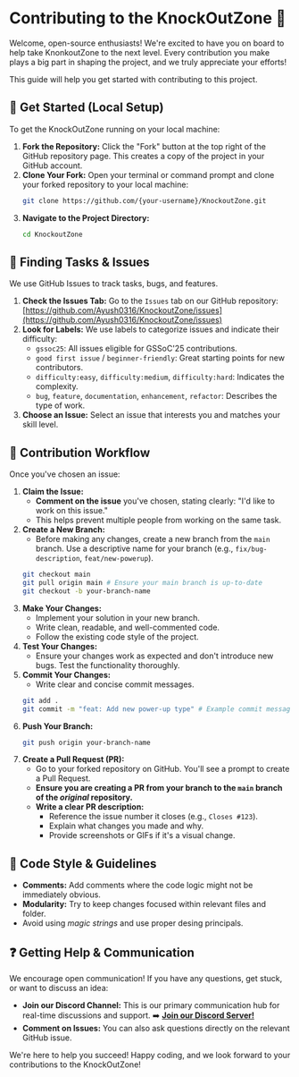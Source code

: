# Contributing to the KnockOutZone 🏓

Welcome, open-source enthusiasts! We're excited to have you on board to help take KnonkoutZone to the next level. Every contribution you make plays a big part in shaping the project, and we truly appreciate your efforts!

This guide will help you get started with contributing to this project.

## 🚀 Get Started (Local Setup)

To get the KnockOutZone running on your local machine:

1.  **Fork the Repository:** Click the "Fork" button at the top right of the GitHub repository page. This creates a copy of the project in your GitHub account.
2.  **Clone Your Fork:** Open your terminal or command prompt and clone your forked repository to your local machine:
    ```bash
    git clone https://github.com/{your-username}/KnockoutZone.git
    ```
3.  **Navigate to the Project Directory:**
    ```bash
    cd KnockoutZone
    ```


## 🎯 Finding Tasks & Issues

We use GitHub Issues to track tasks, bugs, and features.

1.  **Check the Issues Tab:** Go to the `Issues` tab on our GitHub repository: [https://github.com/Ayush0316/KnockoutZone/issues](https://github.com/Ayush0316/KnockoutZone/issues)
2.  **Look for Labels:** We use labels to categorize issues and indicate their difficulty:
    * `gssoc25`: All issues eligible for GSSoC'25 contributions.
    * `good first issue` / `beginner-friendly`: Great starting points for new contributors.
    * `difficulty:easy`, `difficulty:medium`, `difficulty:hard`: Indicates the complexity.
    * `bug`, `feature`, `documentation`, `enhancement`, `refactor`: Describes the type of work.
3.  **Choose an Issue:** Select an issue that interests you and matches your skill level.

## 🤝 Contribution Workflow

Once you've chosen an issue:

1.  **Claim the Issue:**
    * **Comment on the issue** you've chosen, stating clearly: "I'd like to work on this issue."
    * This helps prevent multiple people from working on the same task.
2.  **Create a New Branch:**
    * Before making any changes, create a new branch from the `main` branch. Use a descriptive name for your branch (e.g., `fix/bug-description`, `feat/new-powerup`).
    ```bash
    git checkout main
    git pull origin main # Ensure your main branch is up-to-date
    git checkout -b your-branch-name
    ```
3.  **Make Your Changes:**
    * Implement your solution in your new branch.
    * Write clean, readable, and well-commented code.
    * Follow the existing code style of the project.
4.  **Test Your Changes:**
    * Ensure your changes work as expected and don't introduce new bugs. Test the functionality thoroughly.
5.  **Commit Your Changes:**
    * Write clear and concise commit messages.
    ```bash
    git add .
    git commit -m "feat: Add new power-up type" # Example commit message
    ```
6.  **Push Your Branch:**
    ```bash
    git push origin your-branch-name
    ```
7.  **Create a Pull Request (PR):**
    * Go to your forked repository on GitHub. You'll see a prompt to create a Pull Request.
    * **Ensure you are creating a PR from your branch to the `main` branch of the *original* repository.**
    * **Write a clear PR description:**
        * Reference the issue number it closes (e.g., `Closes #123`).
        * Explain what changes you made and why.
        * Provide screenshots or GIFs if it's a visual change.



## 📏 Code Style & Guidelines

* **Comments:** Add comments where the code logic might not be immediately obvious.
* **Modularity:** Try to keep changes focused within relevant files and folder.
* Avoid using *magic strings* and use proper desing principals.

## ❓ Getting Help & Communication

We encourage open communication! If you have any questions, get stuck, or want to discuss an idea:

* **Join our Discord Channel:** This is our primary communication hub for real-time discussions and support.
    ➡️ **[Join our Discord Server!](https://discord.gg/txrsgvV5)**
* **Comment on Issues:** You can also ask questions directly on the relevant GitHub issue.

We're here to help you succeed! Happy coding, and we look forward to your contributions to the KnockOutZone!